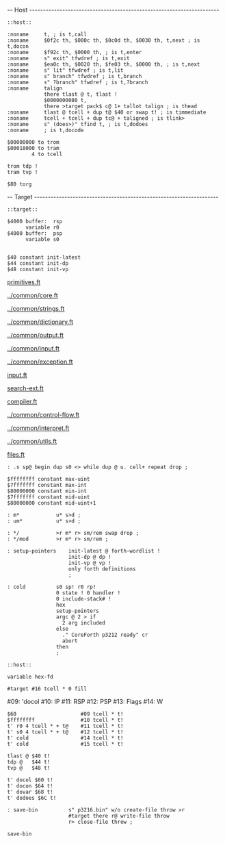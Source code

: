 -- Host ---------------------------------------------------------------------

    ::host::

    :noname     t, ; is t,call
    :noname     $0f2c th, $000c th, $0c0d th, $0030 th, t,next ; is t,docon
    :noname     $f92c th, $0000 th, ; is t,enter
    :noname     s" exit" tfwdref ; is t,exit
    :noname     $ea0c th, $0020 th, $fe03 th, $0000 th, ; is t,next
    :noname     s" lit" tfwdref ; is t,lit
    :noname     s" branch" tfwdref ; is t,branch
    :noname     s" ?branch" tfwdref ; is t,?branch
    :noname     talign
                there tlast @ t, tlast !
                $0000000080 t,
                there >target pack$ c@ 1+ tallot talign ; is thead
    :noname     tlast @ tcell + dup t@ $40 or swap t! ; is timmediate
    :noname     tcell + tcell + dup tc@ + taligned ; is tlink>
    :noname     s" (does>)" tfind t, ; is t,dodoes
    :noname     ; is t,docode

    $00000000 to trom
    $00018000 to tram
            4 to tcell

    trom tdp !
    tram tvp !

    $80 torg

-- Target -------------------------------------------------------------------

    ::target::

    $4000 buffer:  rsp
          variable r0
    $4000 buffer:  psp
          variable s0


    $40 constant init-latest
    $44 constant init-dp
    $48 constant init-vp

[primitives.ft](primitives.ft.md)

[../common/core.ft](../common/core.ft.md)

[../common/strings.ft](../common/strings.ft.md)

[../common/dictionary.ft](../common/dictionary.ft.md)

[../common/output.ft](../common/output.ft.md)

[../common/input.ft](../common/input.ft.md)

[../common/exception.ft](../common/exception.ft.md)

[input.ft](input.ft.md)

[search-ext.ft](search-ext.ft.md)

[compiler.ft](compiler.ft.md)

[../common/control-flow.ft](../common/control-flow.ft.md)

[../common/interpret.ft](../common/interpret.ft.md)

[../common/utils.ft](../common/utils.ft.md)

[files.ft](files.ft.md)


    : .s sp@ begin dup s0 <> while dup @ u. cell+ repeat drop ;

    $ffffffff constant max-uint
    $7fffffff constant max-int
    $80000000 constant min-int
    $7fffffff constant mid-uint
    $80000000 constant mid-uint+1

    : m*            u* s>d ;
    : um*           u* s>d ;

    : */            >r m* r> sm/rem swap drop ;
    : */mod         >r m* r> sm/rem ;

    : setup-pointers    init-latest @ forth-wordlist !
                        init-dp @ dp !
                        init-vp @ vp !
                        only forth definitions
                        ;

    : cold          s0 sp! r0 rp!
                    0 state ! 0 handler !
                    0 include-stack# !
                    hex
                    setup-pointers
                    argc @ 2 > if
                      2 arg included
                    else
                      ." CoreForth p3212 ready" cr
                      abort
                    then
                    ;

    ::host::

    variable hex-fd

    #target #16 tcell * 0 fill

#09: 'docol
#10: IP
#11: RSP
#12: PSP
#13: Flags
#14: W

    $60                     #09 tcell * t!
    $ffffffff               #10 tcell * t!
    t' r0 4 tcell * + t@    #11 tcell * t!
    t' s0 4 tcell * + t@    #12 tcell * t!
    t' cold                 #14 tcell * t!
    t' cold                 #15 tcell * t!

    tlast @ $40 t!
    tdp @   $44 t!
    tvp @   $48 t!

    t' docol $60 t!
    t' docon $64 t!
    t' dovar $68 t!
    t' dodoes $6C t!

    : save-bin          s" p3216.bin" w/o create-file throw >r
                        #target there r@ write-file throw
                        r> close-file throw ;

    save-bin
